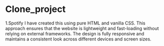# Clone_project
1.Spotify
I have created this using pure HTML and vanilla CSS. This approach ensures that the website is lightweight and fast-loading without relying on external frameworks. The design is fully responsive and maintains a consistent look across different devices and screen sizes.
